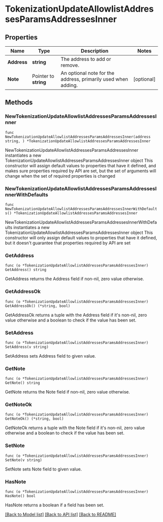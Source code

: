 # TokenizationUpdateAllowlistAddressesParamsAddressesInner

## Properties

Name | Type | Description | Notes
------------ | ------------- | ------------- | -------------
**Address** | **string** | The address to add or remove. | 
**Note** | Pointer to **string** | An optional note for the address, primarily used when adding. | [optional] 

## Methods

### NewTokenizationUpdateAllowlistAddressesParamsAddressesInner

`func NewTokenizationUpdateAllowlistAddressesParamsAddressesInner(address string, ) *TokenizationUpdateAllowlistAddressesParamsAddressesInner`

NewTokenizationUpdateAllowlistAddressesParamsAddressesInner instantiates a new TokenizationUpdateAllowlistAddressesParamsAddressesInner object
This constructor will assign default values to properties that have it defined,
and makes sure properties required by API are set, but the set of arguments
will change when the set of required properties is changed

### NewTokenizationUpdateAllowlistAddressesParamsAddressesInnerWithDefaults

`func NewTokenizationUpdateAllowlistAddressesParamsAddressesInnerWithDefaults() *TokenizationUpdateAllowlistAddressesParamsAddressesInner`

NewTokenizationUpdateAllowlistAddressesParamsAddressesInnerWithDefaults instantiates a new TokenizationUpdateAllowlistAddressesParamsAddressesInner object
This constructor will only assign default values to properties that have it defined,
but it doesn't guarantee that properties required by API are set

### GetAddress

`func (o *TokenizationUpdateAllowlistAddressesParamsAddressesInner) GetAddress() string`

GetAddress returns the Address field if non-nil, zero value otherwise.

### GetAddressOk

`func (o *TokenizationUpdateAllowlistAddressesParamsAddressesInner) GetAddressOk() (*string, bool)`

GetAddressOk returns a tuple with the Address field if it's non-nil, zero value otherwise
and a boolean to check if the value has been set.

### SetAddress

`func (o *TokenizationUpdateAllowlistAddressesParamsAddressesInner) SetAddress(v string)`

SetAddress sets Address field to given value.


### GetNote

`func (o *TokenizationUpdateAllowlistAddressesParamsAddressesInner) GetNote() string`

GetNote returns the Note field if non-nil, zero value otherwise.

### GetNoteOk

`func (o *TokenizationUpdateAllowlistAddressesParamsAddressesInner) GetNoteOk() (*string, bool)`

GetNoteOk returns a tuple with the Note field if it's non-nil, zero value otherwise
and a boolean to check if the value has been set.

### SetNote

`func (o *TokenizationUpdateAllowlistAddressesParamsAddressesInner) SetNote(v string)`

SetNote sets Note field to given value.

### HasNote

`func (o *TokenizationUpdateAllowlistAddressesParamsAddressesInner) HasNote() bool`

HasNote returns a boolean if a field has been set.


[[Back to Model list]](../README.md#documentation-for-models) [[Back to API list]](../README.md#documentation-for-api-endpoints) [[Back to README]](../README.md)


